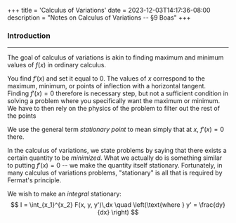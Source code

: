 +++
title = 'Calculus of Variations'
date = 2023-12-03T14:17:36-08:00
description = "Notes on Calculus of Variations -- §9 Boas"
+++

### Introduction
---

The goal of calculus of variations is akin to finding maximum and minimum
values of $f(x)$ in ordinary calculus. 

You find $f'(x)$ and set it equal to 0. The values of $x$ correspond to the
maximum, minimum, or points of inflection with a horizontal tangent. Finding $f'(x) = 0$ therefore is necessary step, but not a sufficient condition in solving a problem where you specifically want the maximum or minimum. We have to then rely on the physics of the problem to filter out the rest of the points

We use the general term *stationary point* to mean simply that at $x$, $f'(x)
= 0$ there. 

In the calculus of variations, we state problems by saying that there exists
a certain quantity to be *minimized*. What we actually do is something similar
to putting $f'(x) = 0$ -- we make the quantity itself stationary. Fortunately,
in many calculus of variations problems, "stationary" is all that is required
by Fermat's principle. 

We wish to make an *integral* stationary: 
$$ I = \int_{x_1}^{x_2} F(x, y, y')\,dx \quad \left(\text{where } y'
= \frac{dy}{dx} \right) $$


